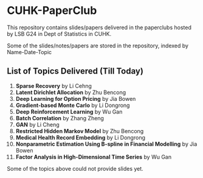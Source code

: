 # CUHK-PaperClub

This repository contains slides/papers delivered in the paperclubs hosted by LSB G24 in Dept of Statistics in CUHK.

Some of the slides/notes/papers are stored in the repository, indexed by Name-Date-Topic

## List of Topics Delivered (Till Today)

1. **Sparse Recovery** by Li Cehng
2. **Latent Dirichlet Allocation** by Zhu Bencong
3. **Deep Learning for Option Pricing** by Jia Bowen
4. **Gradient-based Monte Carlo** by Li Dongrong
5. **Deep Reinforcement Learning** by Wu Gan
6. **Batch Correlation** by Zhang Zheng
7. **GAN** by Li Cheng
8. **Restricted Hidden Markov Model** by Zhu Bencong
9. **Medical Health Record Embedding** by Li Dongrong
10. **Nonparametric Estimation Using B-spline in Financial Modelling** by Jia Bowen
11. **Factor Analysis in High-Dimensional Time Series** by Wu Gan


Some of the topics above could not provide slides yet.
